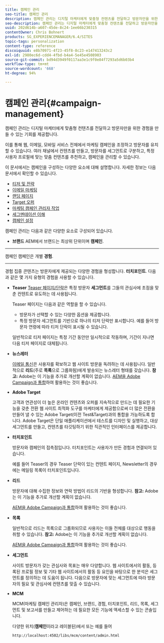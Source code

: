 ```yaml
---
title: 캠페인 관리
seo-title: 캠페인 관리
description: 캠페인 관리는 디지털 마케터에게 맞춤형 컨텐츠를 전달하고 방문자만을 위한 경험을 만들 수 있는 기회를 제공합니다. 이를 통해 웹, 이메일, 모바일 서비스 전체에서 마케팅 캠페인을 조정하고 방문자를 유치할 수 있습니다.
seo-description: 캠페인 관리는 디지털 마케터에게 맞춤형 컨텐츠를 전달하고 방문자만을 위한 경험을 만들 수 있는 기회를 제공합니다. 이를 통해 웹, 이메일, 모바일 서비스 전체에서 마케팅 캠페인을 조정하고 방문자를 유치할 수 있습니다.
uuid: 202d614b-a607-45de-8c24-1ee66b230315
contentOwner: Chris Bohnert
products: SG_EXPERIENCEMANAGER/6.4/SITES
topic-tags: personalization
content-type: reference
discoiquuid: e8b70971-4f23-45f8-8c23-e147413243c2
exl-id: 2980ec6d-cdd4-4fbd-b4a4-5e45e4508903
source-git-commit: bd94d3949f0117aa3e1c9f0e84f7293a5d6b03b4
workflow-type: tm+mt
source-wordcount: '668'
ht-degree: 94%

---
```


# 캠페인 관리{#campaign-management}

캠페인 관리는 디지털 마케터에게 맞춤형 컨텐츠를 전달하고 방문자만을 위한 경험을 만들 수 있는 기회를 제공합니다.

이를 통해 웹, 이메일, 모바일 서비스 전체에서 마케팅 캠페인을 조정하고 방문자를 유치할 수 있습니다. 여러 채널에서 컨텐츠를 만들고, 방문자를 세그먼트로 구분하고, 특정 사용자 프로필에 맞는 맞춤 컨텐츠를 추천하고, 캠페인을 관리할 수 있습니다.

이 문서에서는 캠페인을 구성하는 다양한 요소에 대해 설명합니다. 자세한 정보는 다음 문서에서 확인할 수 있습니다.

* [티저 및 전략](/help/sites-classic-ui-authoring/classic-personalization-campaigns-teasers-strategy.md)
* [이메일 마케팅](/help/sites-classic-ui-authoring/classic-personalization-campaigns-email.md)
* [랜딩 페이지](/help/sites-classic-ui-authoring/classic-personalization-campaigns-landingpage.md)
* [Target 오퍼](/help/sites-classic-ui-authoring/classic-personalization-campaigns-target-offers.md)
* [마케팅 캠페인 관리자 작업](/help/sites-classic-ui-authoring/classic-personalization-campaigns-mktg-manager.md)
* [세그멘테이션 이해](/help/sites-classic-ui-authoring/classic-personalization-campaigns-segmentation.md)
* [캠페인 설정](/help/sites-classic-ui-authoring/classic-personalization-campaigns-setting-up-your.md)

캠페인 관리는 다음과 같은 다양한 요소로 구성되어 있습니다.

* **브랜드**
AEM에서 브랜드는 최상위 단위이며 
**캠페인**.

* ****
캠페인 캠페인은 개별 
**경험**.

* ****
경험 집중 콘텐츠는 방문자에게 제공되는 다양한 경험을 형성합니다. 
**터치포인트**. 다음과 같은 몇 가지 유형의 경험을 사용할 수 있습니다.

   * **Teaser**
      [Teaser 페이지/단락](#teasers)은 특정 방문자 **세그먼트**&#x200B;를 그들의 관심사에 초점을 맞춘 컨텐트로 유도하는 데 사용됩니다.

      Teaser 페이지는 다음과 같은 역할을 할 수 있습니다.

      * 방문자가 선택할 수 있는 다양한 옵션을 제공합니다.
      * 특정 방문자 세그먼트를 기반으로 하나의 티저 단락만 표시합니다. 예를 들어 방문자 연령에 따라 티저 단락이 표시될 수 있습니다.

      일반적으로 티저 페이지는 특정 기간 동안만 일시적으로 작동하며, 기간이 지나면 다음 티저 페이지로 대체됩니다.

   * **뉴스레터**

      [이메일 통신](#emailmarketing)은 사용자를 확보하고 웹 사이트 방문을 독려하는 데 사용됩니다. 일반적으로 **리드**(주로 **목록**&#x200B;으로 그룹화됨)에게 발송되는 뉴스레터 형태를 갖습니다. **참고:** Adobe는 이 기능을 추가로 개선할 계획이 없습니다. [AEM을 Adobe Campaign과 통합](/help/sites-administering/campaign.md)하여 활용하는 것이 좋습니다.

   * **Adobe Target**

      고객과 연관성이 더 높은 온라인 컨텐츠와 오퍼를 지속적으로 만드는 데 필요한 기능을 갖춘 전환 웹 사이트 최적화 도구를 마케터에게 제공함으로써 더 많은 전환을 만들어 낼 수 있는 Adobe Target(이전 Test&amp;Target)과의 통합을 가능하도록 합니다. Adobe Target은 단일 애플리케이션에서 테스트를 디자인 및 실행하고, 대상 세그먼트를 만들고, 컨텐츠를 타깃팅하기 위한 직관적인 인터페이스를 제공합니다.


* **터치포인트**

   방문자와 캠페인의 접촉점입니다. 터치포인트는 사용자가 만든 경험과 연결되어 있습니다.

   예를 들어 Teaser의 경우 Teaser 단락이 있는 컨텐트 페이지, Newsletter의 경우에는 메일링 목록이 터치포인트입니다.

* **리드**

   방문자에 대해 수집한 정보와 연락 방법이 리드의 기반을 형성합니다. **참고:** Adobe는 이 기능을 추가로 개선할 계획이 없습니다.

   [AEM을 Adobe Campaign과 통합](/help/sites-administering/campaign.md)하여 활용하는 것이 좋습니다.

* **목록**

   일반적으로 리드는 목록으로 그룹화되므로 사용자는 이들 전체를 대상으로 행동을 취할 수 있습니다. **참고:** Adobe는 이 기능을 추가로 개선할 계획이 없습니다.

   [AEM을 Adobe Campaign과 통합](/help/sites-administering/campaign.md)하여 활용하는 것이 좋습니다.

* **세그먼트**

   사이트 방문자가 갖는 관심사와 목표는 매우 다양합니다. 웹 사이트에서의 활동, 등록된 프로필 정보 및 기타 웹 사이트에서의 활동 등 요인을 바탕으로 한 분석은 세그먼트를 정의하는 데 도움이 됩니다. 다음으로 방문자에 맞는 세그먼트에 따라 방문자의 필요 및 관심사에 컨텐츠를 맞출 수 있습니다.

* **MCM**

   MCM(마케팅 캠페인 관리자)은 캠페인, 브랜드, 경험, 터치포인트, 리드, 목록, 세그먼트 및 보고서를 만들고 제어하는 데 필요한 모든 기능에 액세스할 수 있는 콘솔입니다.

   다양한 위치(**캠페인**&#x200B;이라고 레이블된)에서 또는 예를 들어

   `http://localhost:4502/libs/mcm/content/admin.html`

